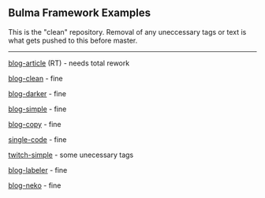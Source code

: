 ## Bulma Framework Examples

This is the "clean" repository. Removal of any uneccessary tags or text is what gets pushed to this before master.

---

[blog-article](https://plasticneko.github.io/bulma-blog-article/) (RT) - needs total rework

[blog-clean](https://plasticneko.github.io/bulma-blog-clean/) - fine

[blog-darker](https://plasticneko.github.io/bulma-blog-darker/) - fine

[blog-simple](https://plasticneko.github.io/bulma-blog-simple/) - fine

[blog-copy](https://plasticneko.github.io/bulma-blog-copy/) - fine
 
[single-code](https://plasticneko.github.io/bulma-single-code/) - fine

[twitch-simple](https://plasticneko.github.io/bulma-single-code/) - some unecessary tags

[blog-labeler](https://plasticneko.github.io/bulma-single-code/) - fine

[blog-neko](https://plasticneko.github.io/bulma-single-code/) - fine




